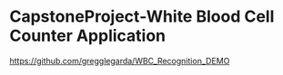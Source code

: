# CapstoneProject-White Blood Cell Counter Application
https://github.com/gregglegarda/WBC_Recognition_DEMO
